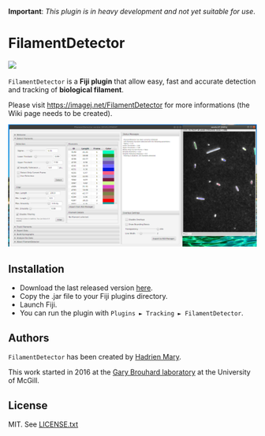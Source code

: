 **Important**: *This plugin is in heavy development and not yet suitable for use*.

# FilamentDetector

[![](https://travis-ci.org/hadim/FilamentDetector.svg?branch=master)](https://travis-ci.org/hadim/FilamentDetector)

`FilamentDetector` is a **Fiji plugin** that allow easy, fast and accurate detection and tracking of **biological filament**.

Please visit https://imagej.net/FilamentDetector for more informations (the Wiki page needs to be created).

![Screenshot of FilamentDetector](./screenshot.png "Screenshot of FilamentDetector")

## Installation

- Download the last released version [here](http://maven.imagej.net/service/local/artifact/maven/redirect?r=releases&g=org.scijava&a=FilamentDetector&v=RELEASE&e=jar).
- Copy the .jar file to your Fiji plugins directory.
- Launch Fiji.
- You can run the plugin with `Plugins ► Tracking ► FilamentDetector`.

## Authors

`FilamentDetector` has been created by [Hadrien Mary](mailto:hadrien.mary@gmail.com).

This work started in 2016 at the [Gary Brouhard laboratory](http://brouhardlab.mcgill.ca/) at the University of McGill.

## License

MIT. See [LICENSE.txt](LICENSE.txt)
